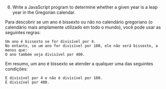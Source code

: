 6. Write a JavaScript program to determine whether a given year is a leap year in the Gregorian calendar.


Para descobrir se um ano é bissexto ou não no calendário gregoriano (o calendário mais amplamente utilizado em todo o mundo), você pode usar as seguintes regras:

    Um ano é bissexto se for divisível por 4.
    No entanto, se um ano for divisível por 100, ele não será bissexto, a menos que:
    O ano também seja divisível por 400.

Em resumo, um ano é bissexto se atender a qualquer uma das seguintes condições:

    É divisível por 4 e não é divisível por 100.
    É divisível por 400.

